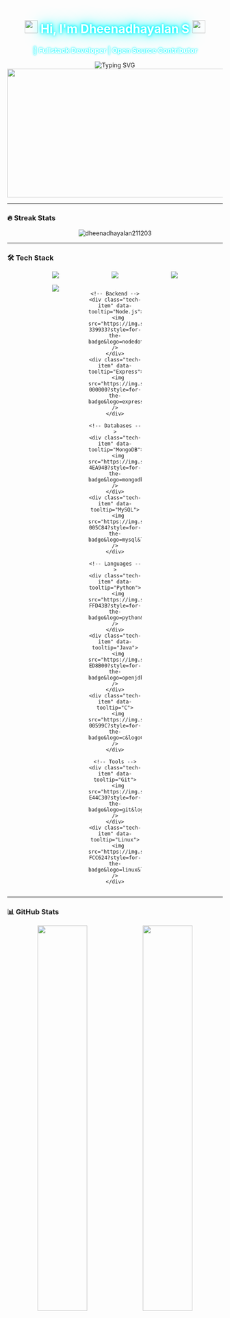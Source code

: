 <h1 align="center">
  <img src="https://media.giphy.com/media/hvRJCLFzcasrR4ia7z/giphy.gif" width="30px"/> 
  <span class="neon-text">Hi, I'm Dheenadhayalan S</span>
  <img src="https://media.giphy.com/media/hvRJCLFzcasrR4ia7z/giphy.gif" width="30px"/> 
</h1>

<h3 align="center" class="neon-subtext">🚀 Fullstack Developer | Open Source Contributor</h3>

<div align="center">
  <img src="https://readme-typing-svg.demolab.com?font=Fira+Code&duration=4000&pause=500&color=00F7FF&width=500&lines=%7B+Turning+coffee+into+code+%7D;%7B+Building+scalable+web+apps+%7D;%7B+Learning+something+new+daily+%7D;%7B+Security+through+obscurity+is+no+security+at+all+%7D" alt="Typing SVG" />
</div>

<div align="center">
  <img src="https://i.gifer.com/origin/2d/2d7e5a6f1f6d5a1e8e5a1e5a1e5a1e5.gif" width="600" height="300" />
</div>

---

### 🔥 Streak Stats
<p align="center">
  <img src="https://github-readme-streak-stats.herokuapp.com/?user=dheenadhayalan211203&theme=dark&hide_border=true&background=0D1117&stroke=00F7FF&ring=00F7FF&fire=00F7FF&currStreakLabel=00F7FF" alt="dheenadhayalan211203" />
</p>

---

### 🛠️ Tech Stack
<div align="center">
  <div class="tech-stack-grid">
    <!-- Frontend -->
    <div class="tech-item" data-tooltip="HTML5">
      <img src="https://img.shields.io/badge/HTML5-E34F26?style=for-the-badge&logo=html5&logoColor=white" />
    </div>
    <div class="tech-item" data-tooltip="CSS3">
      <img src="https://img.shields.io/badge/CSS3-1572B6?style=for-the-badge&logo=css3&logoColor=white" />
    </div>
    <div class="tech-item" data-tooltip="JavaScript">
      <img src="https://img.shields.io/badge/JavaScript-323330?style=for-the-badge&logo=javascript&logoColor=F7DF1E" />
    </div>
    <div class="tech-item" data-tooltip="React">
      <img src="https://img.shields.io/badge/React-20232A?style=for-the-badge&logo=react&logoColor=61DAFB" />
    </div>
    
    <!-- Backend -->
    <div class="tech-item" data-tooltip="Node.js">
      <img src="https://img.shields.io/badge/Node.js-339933?style=for-the-badge&logo=nodedotjs&logoColor=white" />
    </div>
    <div class="tech-item" data-tooltip="Express">
      <img src="https://img.shields.io/badge/Express.js-000000?style=for-the-badge&logo=express&logoColor=white" />
    </div>
    
    <!-- Databases -->
    <div class="tech-item" data-tooltip="MongoDB">
      <img src="https://img.shields.io/badge/MongoDB-4EA94B?style=for-the-badge&logo=mongodb&logoColor=white" />
    </div>
    <div class="tech-item" data-tooltip="MySQL">
      <img src="https://img.shields.io/badge/MySQL-005C84?style=for-the-badge&logo=mysql&logoColor=white" />
    </div>
    
    <!-- Languages -->
    <div class="tech-item" data-tooltip="Python">
      <img src="https://img.shields.io/badge/Python-FFD43B?style=for-the-badge&logo=python&logoColor=blue" />
    </div>
    <div class="tech-item" data-tooltip="Java">
      <img src="https://img.shields.io/badge/Java-ED8B00?style=for-the-badge&logo=openjdk&logoColor=white" />
    </div>
    <div class="tech-item" data-tooltip="C">
      <img src="https://img.shields.io/badge/C-00599C?style=for-the-badge&logo=c&logoColor=white" />
    </div>
    
    <!-- Tools -->
    <div class="tech-item" data-tooltip="Git">
      <img src="https://img.shields.io/badge/GIT-E44C30?style=for-the-badge&logo=git&logoColor=white" />
    </div>
    <div class="tech-item" data-tooltip="Linux">
      <img src="https://img.shields.io/badge/Linux-FCC624?style=for-the-badge&logo=linux&logoColor=black" />
    </div>
  </div>
</div>

---

### 📊 GitHub Stats
<div align="center">
  <img width="48%" src="https://github-readme-stats.vercel.app/api?username=dheenadhayalan211203&show_icons=true&theme=dark&hide_border=true&bg_color=0d1117&title_color=00F7FF&icon_color=00F7FF&text_color=ffffff" />
  <img width="48%" src="https://github-readme-stats.vercel.app/api/top-langs/?username=dheenadhayalan211203&layout=compact&theme=dark&hide_border=true&bg_color=0d1117&title_color=00F7FF&text_color=ffffff" />
</div>

<div align="center">
  <img src="https://github-profile-trophy.vercel.app/?username=dheenadhayalan211203&theme=darkhub&no-frame=true&row=1&column=7&margin-w=15&margin-h=15" />
</div>

---

### 🌐 Digital Hub
<div align="center">
  <div class="hub-container">
    <div class="hub-item" data-tooltip="LinkedIn">
      <a href="https://www.linkedin.com/in/dheenadhayalan-s-07b50222a" target="_blank">
        <img src="https://img.shields.io/badge/LinkedIn-0077B5?style=for-the-badge&logo=linkedin&logoColor=white" />
      </a>
    </div>
    <div class="hub-item" data-tooltip="Instagram">
      <a href="https://www.instagram.com/dheena_shobha?igsh=y3bnnzlrbnlnmhfj" target="_blank">
        <img src="https://img.shields.io/badge/Instagram-E4405F?style=for-the-badge&logo=instagram&logoColor=white" />
      </a>
    </div>
    <div class="hub-item" data-tooltip="Email">
      <a href="mailto:dheenadha19@gmail.com" target="_blank">
        <img src="https://img.shields.io/badge/Gmail-D14836?style=for-the-badge&logo=gmail&logoColor=white" />
      </a>
    </div>
    <div class="hub-item" data-tooltip="LeetCode">
      <a href="#" target="_blank">
        <img src="https://img.shields.io/badge/LeetCode-FFA116?style=for-the-badge&logo=leetcode&logoColor=white" />
      </a>
    </div>
  </div>
</div>

---

### 💻 Cyber Terminal
<div align="center">
  <div class="terminal">
    <div class="terminal-header">
      <div class="terminal-buttons">
        <span class="terminal-button red"></span>
        <span class="terminal-button yellow"></span>
        <span class="terminal-button green"></span>
      </div>
      <div class="terminal-title">dheena@cyberhub:~</div>
    </div>
    <div class="terminal-body">
      <p><span class="terminal-prompt">$</span> whoami</p>
      <p>Dheenadhayalan S - Fullstack Developer</p>
      <p><span class="terminal-prompt">$</span> ls skills</p>
      <p>web_dev cybersecurity open_source linux python</p>
      <p><span class="terminal-prompt">$</span> <span class="terminal-cursor">_</span></p>
    </div>
  </div>
</div>

---

<div align="center">
  <img src="https://komarev.com/ghpvc/?username=dheenadhayalan211203&label=PROFILE+VISITS&color=00F7FF&style=flat" alt="dheenadhayalan211203" /> 
</div>

<style>
  .neon-text {
    color: #fff;
    text-shadow: 
      0 0 5px #00F7FF,
      0 0 10px #00F7FF,
      0 0 20px #00F7FF,
      0 0 40px #00F7FF;
    animation: flicker 1.5s infinite alternate;
  }
  
  .neon-subtext {
    color: #fff;
    text-shadow: 
      0 0 2px #00F7FF,
      0 0 5px #00F7FF;
  }
  
  @keyframes flicker {
    0%, 19%, 21%, 23%, 25%, 54%, 56%, 100% {
      text-shadow: 
        0 0 5px #00F7FF,
        0 0 10px #00F7FF,
        0 0 20px #00F7FF,
        0 0 40px #00F7FF;
    }
    20%, 24%, 55% {        
      text-shadow: none;
    }
  }
  
  .tech-stack-grid {
    display: grid;
    grid-template-columns: repeat(auto-fit, minmax(100px, 1fr));
    gap: 15px;
    width: 80%;
    margin: 0 auto;
  }
  
  .tech-item {
    transition: transform 0.3s;
    position: relative;
  }
  
  .tech-item:hover {
    transform: translateY(-5px);
  }
  
  .tech-item::after {
    content: attr(data-tooltip);
    position: absolute;
    bottom: -30px;
    left: 50%;
    transform: translateX(-50%);
    background: rgba(0, 247, 255, 0.8);
    color: #000;
    padding: 2px 8px;
    border-radius: 4px;
    font-size: 12px;
    opacity: 0;
    transition: opacity 0.3s;
  }
  
  .tech-item:hover::after {
    opacity: 1;
  }
  
  .hub-container {
    display: flex;
    justify-content: center;
    flex-wrap: wrap;
    gap: 20px;
    margin: 20px 0;
  }
  
  .hub-item {
    transition: transform 0.3s;
  }
  
  .hub-item:hover {
    transform: scale(1.1);
  }
  
  .terminal {
    width: 80%;
    max-width: 600px;
    margin: 20px auto;
    border-radius: 8px;
    overflow: hidden;
    box-shadow: 0 0 20px rgba(0, 247, 255, 0.5);
  }
  
  .terminal-header {
    background: #333;
    padding: 8px 15px;
    display: flex;
    align-items: center;
  }
  
  .terminal-buttons {
    display: flex;
    gap: 8px;
  }
  
  .terminal-button {
    width: 12px;
    height: 12px;
    border-radius: 50%;
    display: inline-block;
  }
  
  .terminal-button.red { background: #ff5f56; }
  .terminal-button.yellow { background: #ffbd2e; }
  .terminal-button.green { background: #27c93f; }
  
  .terminal-title {
    color: #aaa;
    font-family: monospace;
    font-size: 12px;
    margin-left: 15px;
  }
  
  .terminal-body {
    background: #000;
    color: #00F7FF;
    font-family: monospace;
    padding: 15px;
    min-height: 150px;
  }
  
  .terminal-prompt {
    color: #27c93f;
  }
  
  .terminal-cursor {
    animation: blink 1s infinite;
  }
  
  @keyframes blink {
    0%, 100% { opacity: 1; }
    50% { opacity: 0; }
  }
</style>

